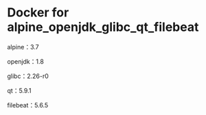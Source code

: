 # Docker for alpine_openjdk_glibc_qt_filebeat
alpine：3.7

openjdk：1.8

glibc：2.26-r0

qt：5.9.1

filebeat：5.6.5
